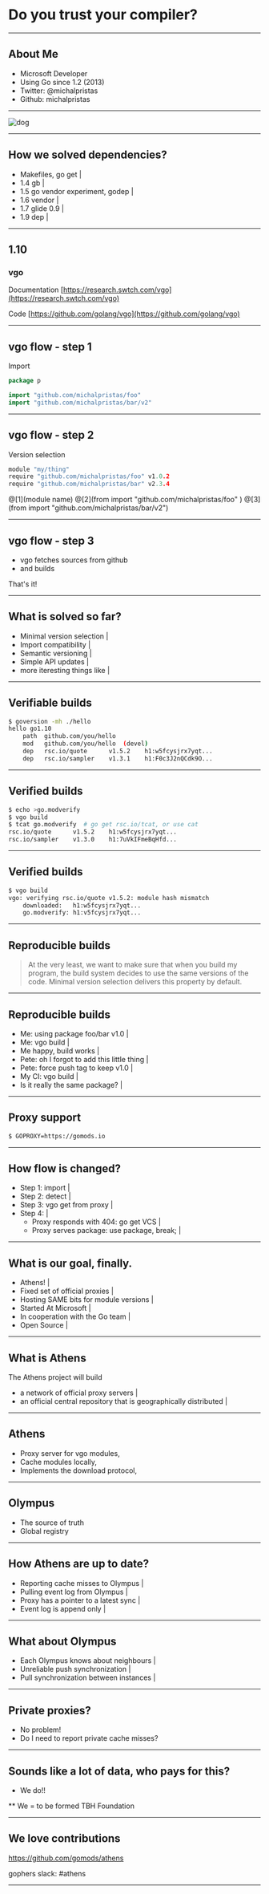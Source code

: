 # Do you trust your compiler?
---

## About Me

- Microsoft Developer
- Using Go since 1.2 (2013)
- Twitter: @michalpristas
- Github: michalpristas

---

![dog](assets/image/dog.png)

---

## How we solved dependencies?

- Makefiles, go get |
- 1.4 gb |
- 1.5 go vendor experiment, godep |
- 1.6 vendor  |
- 1.7 glide 0.9 |
- 1.9 dep |

---

## 1.10 

### vgo

Documentation [https://research.swtch.com/vgo](https://research.swtch.com/vgo)

Code [https://github.com/golang/vgo](https://github.com/golang/vgo)

--- 

## vgo flow - step 1

Import

```go
package p 

import "github.com/michalpristas/foo"
import "github.com/michalpristas/bar/v2"
```

---

## vgo flow - step 2

Version selection

```go
module "my/thing"
require "github.com/michalpristas/foo" v1.0.2
require "github.com/michalpristas/bar" v2.3.4
```
@[1](module name)
@[2](from import "github.com/michalpristas/foo" )
@[3](from import "github.com/michalpristas/bar/v2")

---

## vgo flow - step 3

- vgo fetches sources from github 
- and builds

That's it!

---

## What is solved so far?

- Minimal version selection |
- Import compatibility |
- Semantic versioning |
- Simple API updates |
- more iteresting things like |
---

## Verifiable builds 

```bash
$ goversion -mh ./hello
hello go1.10
	path  github.com/you/hello
	mod   github.com/you/hello  (devel)	
	dep   rsc.io/quote      v1.5.2    h1:w5fcysjrx7yqt...
	dep   rsc.io/sampler    v1.3.1    h1:F0c3J2nQCdk9O...
```

---

## Verified builds 

```bash
$ echo >go.modverify
$ vgo build
$ tcat go.modverify  # go get rsc.io/tcat, or use cat
rsc.io/quote      v1.5.2    h1:w5fcysjrx7yqt...
rsc.io/sampler    v1.3.0    h1:7uVkIFmeBqHfd...
```

---

## Verified builds

```bash
$ vgo build
vgo: verifying rsc.io/quote v1.5.2: module hash mismatch
	downloaded:   h1:w5fcysjrx7yqt...
	go.modverify: h1:v5fcysjrx7yqt...
```

---

## Reproducible builds

>At the very least, we want to make sure that when you build my program, the build system decides to use the same versions of the code. Minimal version selection delivers this property by default.

---

## Reproducible builds

- Me: using package foo/bar v1.0 |
- Me: vgo build |
- Me happy, build works |
- Pete: oh I forgot to add this little thing |
- Pete: force push tag to keep v1.0 |
- My CI: vgo build  |
- Is it really the same package? |

---

## Proxy support

```bash
$ GOPROXY=https://gomods.io
```

---

## How flow is changed?
- Step 1: import |
- Step 2: detect |
- Step 3: vgo get from proxy |
- Step 4: |
  + Proxy responds with 404: go get VCS |
  + Proxy serves package: use package, break; |

---

## What is our goal, finally.

- Athens! |
- Fixed set of official proxies |
- Hosting SAME bits for module versions |
- Started At Microsoft |
- In cooperation with the Go team |
- Open Source |

---

## What is Athens

The Athens project will build 
- a network of official proxy servers |
- an official central repository that is geographically distributed |

---

## Athens 

- Proxy server for vgo modules,
- Cache modules locally,
- Implements the download protocol,

---

## Olympus 

- The source of truth 
- Global registry

---

## How Athens are up to date?

- Reporting cache misses to Olympus |
- Pulling event log from Olympus |
- Proxy has a pointer to a latest sync |
- Event log is append only |

---

## What about Olympus

- Each Olympus knows about neighbours |
- Unreliable push synchronization |
- Pull synchronization between instances |

---

## Private proxies?

- No problem!
- Do I need to report private cache misses?

---

## Sounds like a lot of data, who pays for this?

- We do!!

** We = to be formed TBH Foundation

---

## We love contributions

https://github.com/gomods/athens

gophers slack: #athens

---